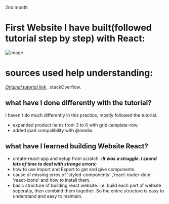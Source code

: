 2nd month

# First Website I have built(followed tutorial step by step) with React:

![image](https://user-images.githubusercontent.com/78078898/111630247-72a23300-87f2-11eb-9bc7-b906b68856dd.png)


# sources used help understanding:

[_Original tutorial link_](https://www.youtube.com/watch?v=GlROncAX4XI&t=1416s) , stackOverflow.

## what have I done differently with the tutorial?

I haven't do much differently in this practice, mostly followed the tutorial.

- expanded product items from 3 to 6 with grid-template-row;
- added ipad compalibility with @media


## what have I learned building Website React?

- create-react-app and setup from scratch. (**_It was a struggle. I spend lots of time to deal with strange errors_**)
- how to use Import and Export to get and give components. 
- cause of missing erros of 'styled-components' ,'react-router-dom' 'react-icons' and how to install them.
- basic structure of building react website. i.e. build each part of website seperatly, then combind them together. So the entire structure is easy to understand and easy to maintain.
